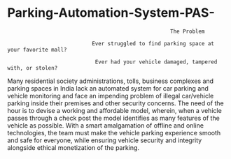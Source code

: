 # Parking-Automation-System-PAS-
                                                        The Problem

                               Ever struggled to find parking space at your favorite mall? 

                                Ever had your vehicle damaged, tampered with, or stolen?

Many residential society administrations, tolls, business complexes and parking spaces in India lack an automated system for car parking and vehicle monitoring and face an impending problem of illegal car/vehicle parking inside their premises and other security concerns. The need of the hour is to devise a working and affordable model, wherein, when a vehicle passes through a check post the model identifies as many features of the vehicle as possible. With a smart amalgamation of offline and online technologies, the team must make the vehicle parking experience smooth and safe for everyone, while ensuring vehicle security and integrity alongside ethical monetization of the parking.


